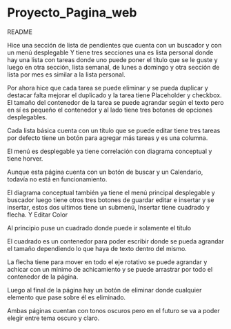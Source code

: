 # Proyecto_Pagina_web
README  

Hice una sección de lista de pendientes que cuenta con un buscador y con un menú desplegable Y tiene tres secciones una es lista personal donde hay una lista con tareas donde uno puede poner el título que se le guste y luego en otra sección, lista semanal, de lunes a domingo y otra sección de lista por mes es similar a la lista personal. 

Por ahora hice que cada tarea se puede eliminar y se pueda duplicar y destacar falta mejorar el duplicado y la tarea tiene Placeholder y checkbox. El tamaño del contenedor de la tarea se puede agrandar según el texto pero en sí es pequeño el contenedor y al lado tiene tres botones de opciones desplegables. 

Cada lista básica cuenta con un título que se puede editar tiene tres tareas por defecto tiene un botón para agregar más tareas y es una columna. 

El menú es desplegable ya tiene correlación con diagrama conceptual y tiene horver. 

Aunque esta página cuenta con un botón de buscar y un Calendario, todavía no está en funcionamiento. 

El diagrama conceptual también ya tiene el menú principal desplegable y  buscador luego tiene otros tres botones de guardar editar e insertar y se insertar, estos dos ultimos tiene un submenú, Insertar  tiene cuadrado y flecha. Y Editar Color 

Al principio puse un cuadrado donde puede ir solamente el título 

El cuadrado es un contenedor para poder escribir donde se pueda agrandar el tamaño dependiendo lo que haya de texto dentro del mismo. 

La flecha tiene para mover en todo el eje rotativo se puede agrandar y achicar con un mínimo de  achicamiento y se puede arrastrar por todo el contenedor de la página. 

Luego al final de la página hay un botón de eliminar donde cualquier elemento que pase sobre él es eliminado. 

Ambas páginas cuentan con tonos oscuros pero en el futuro se va a poder elegir entre tema oscuro y claro. 

 

 

 

 